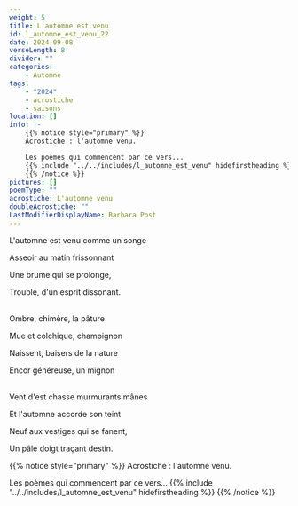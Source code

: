 ```yaml
---
weight: 5
title: L'automne est venu
id: l_automne_est_venu_22
date: 2024-09-08
verseLength: 8
divider: ""
categories:
    - Automne
tags:
    - "2024"
    - acrostiche
    - saisons
location: []
info: |-
    {{% notice style="primary" %}}
    Acrostiche : l'automne venu.

    Les poèmes qui commencent par ce vers...
    {{% include "../../includes/l_automne_est_venu" hidefirstheading %}}
    {{% /notice %}}
pictures: []
poemType: ""
acrostiche: L'automne venu
doubleAcrostiche: ""
LastModifierDisplayName: Barbara Post
---
```

L'automne est venu comme un songe

Asseoir au matin frissonnant

Une brume qui se prolonge,

Trouble, d'un esprit dissonant.

 \
Ombre, chimère, la pâture

Mue et colchique, champignon

Naissent, baisers de la nature

Encor généreuse, un mignon

 \
Vent d'est chasse murmurants mânes

Et l'automne accorde son teint

Neuf aux vestiges qui se fanent,

Un pâle doigt traçant destin.

{{% notice style="primary" %}}
Acrostiche : l'automne venu.

Les poèmes qui commencent par ce vers...
{{% include "../../includes/l_automne_est_venu" hidefirstheading %}}
{{% /notice %}}